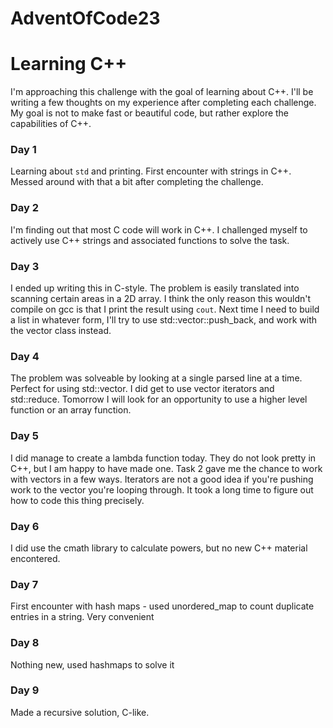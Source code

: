 # AdventOfCode23

# Learning C++
I'm approaching this challenge with the goal of learning about C++. I'll be writing a few thoughts on my experience after completing each challenge. My goal is not to make fast or beautiful code, but rather explore the capabilities of C++.


### Day 1
Learning about `std` and printing. First encounter with strings in C++. Messed around with that a bit after completing the challenge. 

### Day 2
I'm finding out that most C code will work in C++. I challenged myself to actively use C++ strings and associated functions to solve the task. 

### Day 3
I ended up writing this in C-style. The problem is easily translated into scanning certain areas in a 2D array. I think the only reason this wouldn't compile on gcc is that I print the result using `cout`.
Next time I need to build a list in whatever form, I'll try to use std::vector::push_back, and work with the vector class instead.

### Day 4
The problem was solveable by looking at a single parsed line at a time. Perfect for using std::vector. I did get to use vector iterators and std::reduce. Tomorrow I will look for an opportunity to use a higher level function or an array function.

### Day 5
I did manage to create a lambda function today. They do not look pretty in C++, but I am happy to have made one.
Task 2 gave me the chance to work with vectors in a few ways. Iterators are not a good idea if you're pushing work to the vector you're looping through. It took a long time to figure out how to code this thing precisely.

### Day 6
I did use the cmath library to calculate powers, but no new C++ material encontered.

### Day 7
First encounter with hash maps - used unordered_map to count duplicate entries in a string. Very convenient

### Day 8
Nothing new, used hashmaps to solve it

### Day 9
Made a recursive solution, C-like.

